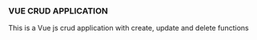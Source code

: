 ### VUE CRUD APPLICATION

This is a Vue js crud application with create, update and delete functions

